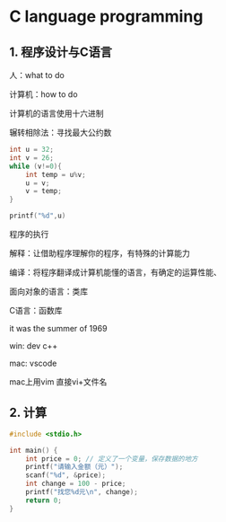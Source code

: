 # C language programming

## 1. 程序设计与C语言

人：what to do

计算机：how to do

计算机的语言使用十六进制

 辗转相除法：寻找最大公约数

```c
int u = 32;
int v = 26;
while (v!=0){
    int temp = u%v;
    u = v;
    v = temp;
}

printf("%d",u)
```

程序的执行

解释：让借助程序理解你的程序，有特殊的计算能力

编译：将程序翻译成计算机能懂的语言，有确定的运算性能、

面向对象的语言：类库

C语言：函数库

it was the summer of 1969

win: dev c++

mac: vscode



mac上用vim 直接vi+文件名



## 2. 计算

```c
#include <stdio.h>

int main() {
	int price = 0; // 定义了一个变量，保存数据的地方
	printf("请输入金额（元）");
	scanf("%d", &price);
	int change = 100 - price;
	printf("找您%d元\n", change);
	return 0;
}
```













